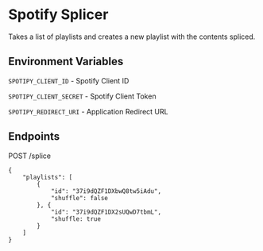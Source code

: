 # Spotify Splicer

Takes a list of playlists and creates a new playlist with the contents spliced. 

## Environment Variables

`SPOTIPY_CLIENT_ID` - Spotify Client ID

`SPOTIPY_CLIENT_SECRET` - Spotify Client Token

`SPOTIPY_REDIRECT_URI` - Application Redirect URL


## Endpoints

POST /splice

```
{
    "playlists": [
        {
            "id": "37i9dQZF1DXbwQ8tw5iAdu",
            "shuffle": false
        }, {
            "id": "37i9dQZF1DX2sUQwD7tbmL",
            "shuffle: true
        }
    ]
}
```